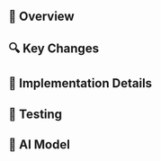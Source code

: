 <!-- YASTWAI Pull Request Template -->
<!-- Please fill out the sections below to help reviewers understand your changes -->

## 📌 Overview
<!-- Required: a brief overview of what this PR accomplishes -->

## 🔍 Key Changes
<!-- Required: list the main changes included in this PR -->

## 🧩 Implementation Details
<!-- Optional: Additional technical details about the implementation -->

## 🧪 Testing
<!-- Optional: How has this been tested? -->

## 🤖 AI Model
<!-- Required: Specify the exact technical model name (not marketing name) -->
<!-- Examples: claude-3-sonnet-20240229, gpt-4-turbo-2024-04-09 -->